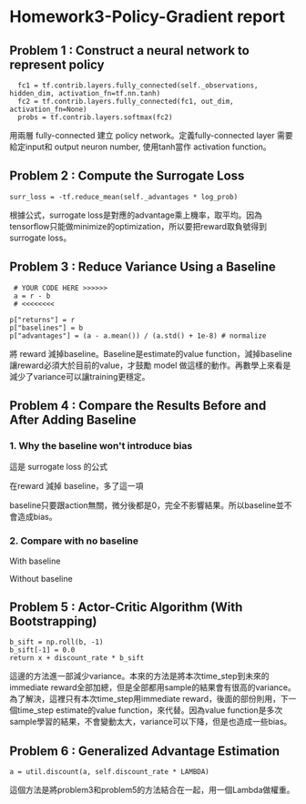 # Homework3-Policy-Gradient report
## Problem 1 : Construct a neural network to represent policy


```
  fc1 = tf.contrib.layers.fully_connected(self._observations, hidden_dim, activation_fn=tf.nn.tanh)
  fc2 = tf.contrib.layers.fully_connected(fc1, out_dim, activation_fn=None)
  probs = tf.contrib.layers.softmax(fc2)
```
用兩層 fully-connected 建立 policy network。定義fully-connected layer 需要給定input和 output neuron number, 使用tanh當作 activation function。

## Problem 2 : Compute the Surrogate Loss
```
surr_loss = -tf.reduce_mean(self._advantages * log_prob)
```
根據公式，surrogate loss是對應的advantage乘上機率，取平均。因為tensorflow只能做minimize的optimization，所以要把reward取負號得到surrogate loss。

## Problem 3 : Reduce Variance Using a Baseline

```
 # YOUR CODE HERE >>>>>>
 a = r - b
 # <<<<<<<<

p["returns"] = r
p["baselines"] = b
p["advantages"] = (a - a.mean()) / (a.std() + 1e-8) # normalize
```
將 reward 減掉baseline。Baseline是estimate的value function，減掉baseline讓reward必須大於目前的value，才鼓勵 model 做這樣的動作。再數學上來看是減少了variance可以讓training更穩定。

## Problem 4 : Compare the Results Before and After Adding Baseline

### 1. Why the baseline won't introduce bias

這是 surrogate loss 的公式

在reward 減掉 baseline，多了這一項

baseline只要跟action無關，微分後都是0，完全不影響結果。所以baseline並不會造成bias。

### 2. Compare with no baseline

With baseline


Without baseline

## Problem 5 : Actor-Critic Algorithm (With Bootstrapping)

```
b_sift = np.roll(b, -1)
b_sift[-1] = 0.0
return x + discount_rate * b_sift
```
這邊的方法進一部減少variance。本來的方法是將本次time_step到未來的immediate reward全部加總，但是全部都用sample的結果會有很高的variance。為了解決，這裡只有本次time_step用immediate reward，後面的部份則用，下一個time_step estimate的value function，來代替。因為value function是多次sample學習的結果，不會變動太大，variance可以下降，但是也造成一些bias。


## Problem 6 : Generalized Advantage Estimation

```
a = util.discount(a, self.discount_rate * LAMBDA)
```
這個方法是將problem3和problem5的方法結合在一起，用一個Lambda做權重。
